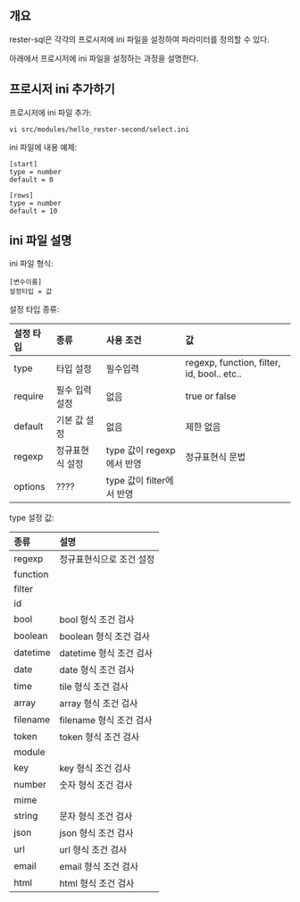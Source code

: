 ## 개요

rester-sql은 각각의 프로시저에 ini 파일을 설정하여 파라미터를 정의할 수 있다.

아래에서 프로시저에 ini 파일을 설정하는 과정을 설명한다.

## 프로시저 ini 추가하기
프로시저에 ini 파일 추가:
```
vi src/modules/hello_rester-second/select.ini
```

ini 파일에 내용 예제:
```
[start]
type = number
default = 0

[rows]
type = number
default = 10
```

## ini 파일 설명

ini 파일 형식:
```
[변수이름]
설정타입 = 값
```

설정 타입 종류:

| 설정 타입 | 종류              | 사용 조건                 | 값      |
|:--------  |:--------          |:--------                  |:--------|
| type      | 타입 설정         | 필수입력                  | regexp, function, filter, id, bool.. etc..
| require   | 필수 입력 설정    | 없음                      | true or false
| default   | 기본 값 설정      | 없음                      | 제한 없음
| regexp    | 정규표현식 설정   | type 값이 regexp에서 반영 | 정규표현식 문법
| options   | ????              | type 값이 filter에서 반영 |


type 설정 값:

| 종류     | 설명                                       |
|:-------- |:--------                                   |
| regexp   | 정규표현식으로 조건 설정                   |
| function |                                            |
| filter   |                                            |
| id       |                                            |
| bool     | bool 형식 조건 검사                        |
| boolean  | boolean 형식 조건 검사                     |
| datetime | datetime 형식 조건 검사                    |
| date     | date 형식 조건 검사                        |
| time     | tile 형식 조건 검사                        |
| array    | array 형식 조건 검사                       |
| filename | filename 형식 조건 검사                    |
| token    | token 형식 조건 검사                       |
| module   |                                            |
| key      | key 형식 조건 검사                         |
| number   | 숫자 형식 조건 검사                        |
| mime     |                                            |
| string   | 문자 형식 조건 검사                        |
| json     | json 형식 조건 검사                        |
| url      | url 형식 조건 검사                         |
| email    | email 형식 조건 검사                       |
| html     | html 형식 조건 검사                        |
